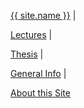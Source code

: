 
<p><a href="{{site.baseurl}}about/me.html">{{ site.name }}</a>
  <span class = "header-divider">|</span>
<p>
  <a href="{{site.baseurl}}">Lectures</a>
  <span class = "header-divider">|</span></p>
<p>
  <a href="{{site.baseurl}}thesis">Thesis</a>
  <span class = "header-divider">|</span></p>
<p><a href="{{site.baseurl}}general">General Info</a>
  <span class = "header-divider">|</span></p>
<p><a href="{{site.baseurl}}about/thissite.html">About this Site</a>
</p>
